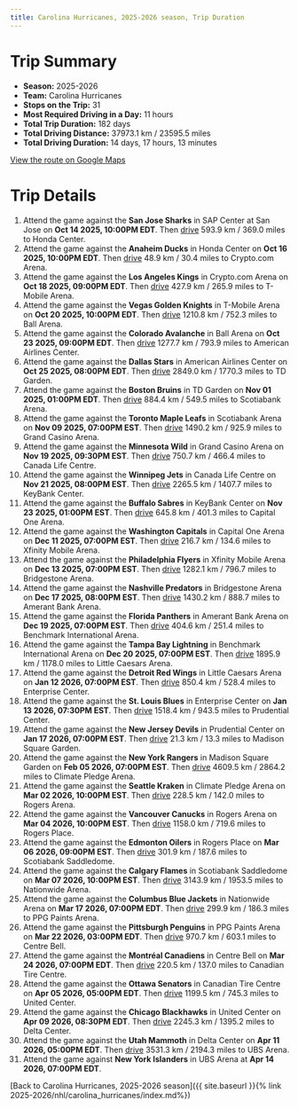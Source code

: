 ```yaml
---
title: Carolina Hurricanes, 2025-2026 season, Trip Duration
---
```


# Trip Summary
- **Season:** 2025-2026
- **Team:** Carolina Hurricanes
- **Stops on the Trip:** 31
- **Most Required Driving in a Day:** 11 hours
- **Total Trip Duration:** 182 days
- **Total Driving Distance:** 37973.1 km / 23595.5 miles
- **Total Driving Duration:** 14 days, 17 hours, 13 minutes

[View the route on Google Maps](https://www.google.com/maps/dir/SAP+Center+at+San+Jose+San+Jose/Honda+Center+Anaheim/Crypto.com+Arena+Los+Angeles/T-Mobile+Arena+Vegas/Ball+Arena+Colorado/American+Airlines+Center+Dallas/TD+Garden+Boston/Scotiabank+Arena+Toronto/Grand+Casino+Arena+Minnesota/Canada+Life+Centre+Winnipeg/KeyBank+Center+Buffalo/Capital+One+Arena+Washington/Xfinity+Mobile+Arena+Philadelphia/Bridgestone+Arena+Nashville/Amerant+Bank+Arena+Florida/Benchmark+International+Arena+Tampa+Bay/Little+Caesars+Arena+Detroit/Enterprise+Center+St.+Louis/Prudential+Center+New+Jersey/Madison+Square+Garden+New+York/Climate+Pledge+Arena+Seattle/Rogers+Arena+Vancouver/Rogers+Place+Edmonton/Scotiabank+Saddledome+Calgary/Nationwide+Arena+Columbus/PPG+Paints+Arena+Pittsburgh/Centre+Bell+Montréal/Canadian+Tire+Centre+Ottawa/United+Center+Chicago/Delta+Center+Utah/UBS+Arena+New+York)

# Trip Details
1. Attend the game against the **San Jose Sharks** in SAP Center at San Jose on **Oct 14 2025, 10:00PM EDT**. Then [drive](https://www.google.com/maps/dir/SAP+Center+at+San+Jose+San+Jose/Honda+Center+Anaheim) 593.9 km / 369.0 miles to Honda Center.
2. Attend the game against the **Anaheim Ducks** in Honda Center on **Oct 16 2025, 10:00PM EDT**. Then [drive](https://www.google.com/maps/dir/Honda+Center+Anaheim/Crypto.com+Arena+Los+Angeles) 48.9 km / 30.4 miles to Crypto.com Arena.
3. Attend the game against the **Los Angeles Kings** in Crypto.com Arena on **Oct 18 2025, 09:00PM EDT**. Then [drive](https://www.google.com/maps/dir/Crypto.com+Arena+Los+Angeles/T-Mobile+Arena+Vegas) 427.9 km / 265.9 miles to T-Mobile Arena.
4. Attend the game against the **Vegas Golden Knights** in T-Mobile Arena on **Oct 20 2025, 10:00PM EDT**. Then [drive](https://www.google.com/maps/dir/T-Mobile+Arena+Vegas/Ball+Arena+Colorado) 1210.8 km / 752.3 miles to Ball Arena.
5. Attend the game against the **Colorado Avalanche** in Ball Arena on **Oct 23 2025, 09:00PM EDT**. Then [drive](https://www.google.com/maps/dir/Ball+Arena+Colorado/American+Airlines+Center+Dallas) 1277.7 km / 793.9 miles to American Airlines Center.
6. Attend the game against the **Dallas Stars** in American Airlines Center on **Oct 25 2025, 08:00PM EDT**. Then [drive](https://www.google.com/maps/dir/American+Airlines+Center+Dallas/TD+Garden+Boston) 2849.0 km / 1770.3 miles to TD Garden.
7. Attend the game against the **Boston Bruins** in TD Garden on **Nov 01 2025, 01:00PM EDT**. Then [drive](https://www.google.com/maps/dir/TD+Garden+Boston/Scotiabank+Arena+Toronto) 884.4 km / 549.5 miles to Scotiabank Arena.
8. Attend the game against the **Toronto Maple Leafs** in Scotiabank Arena on **Nov 09 2025, 07:00PM EST**. Then [drive](https://www.google.com/maps/dir/Scotiabank+Arena+Toronto/Grand+Casino+Arena+Minnesota) 1490.2 km / 925.9 miles to Grand Casino Arena.
9. Attend the game against the **Minnesota Wild** in Grand Casino Arena on **Nov 19 2025, 09:30PM EST**. Then [drive](https://www.google.com/maps/dir/Grand+Casino+Arena+Minnesota/Canada+Life+Centre+Winnipeg) 750.7 km / 466.4 miles to Canada Life Centre.
10. Attend the game against the **Winnipeg Jets** in Canada Life Centre on **Nov 21 2025, 08:00PM EST**. Then [drive](https://www.google.com/maps/dir/Canada+Life+Centre+Winnipeg/KeyBank+Center+Buffalo) 2265.5 km / 1407.7 miles to KeyBank Center.
11. Attend the game against the **Buffalo Sabres** in KeyBank Center on **Nov 23 2025, 01:00PM EST**. Then [drive](https://www.google.com/maps/dir/KeyBank+Center+Buffalo/Capital+One+Arena+Washington) 645.8 km / 401.3 miles to Capital One Arena.
12. Attend the game against the **Washington Capitals** in Capital One Arena on **Dec 11 2025, 07:00PM EST**. Then [drive](https://www.google.com/maps/dir/Capital+One+Arena+Washington/Xfinity+Mobile+Arena+Philadelphia) 216.7 km / 134.6 miles to Xfinity Mobile Arena.
13. Attend the game against the **Philadelphia Flyers** in Xfinity Mobile Arena on **Dec 13 2025, 07:00PM EST**. Then [drive](https://www.google.com/maps/dir/Xfinity+Mobile+Arena+Philadelphia/Bridgestone+Arena+Nashville) 1282.1 km / 796.7 miles to Bridgestone Arena.
14. Attend the game against the **Nashville Predators** in Bridgestone Arena on **Dec 17 2025, 08:00PM EST**. Then [drive](https://www.google.com/maps/dir/Bridgestone+Arena+Nashville/Amerant+Bank+Arena+Florida) 1430.2 km / 888.7 miles to Amerant Bank Arena.
15. Attend the game against the **Florida Panthers** in Amerant Bank Arena on **Dec 19 2025, 07:00PM EST**. Then [drive](https://www.google.com/maps/dir/Amerant+Bank+Arena+Florida/Benchmark+International+Arena+Tampa+Bay) 404.6 km / 251.4 miles to Benchmark International Arena.
16. Attend the game against the **Tampa Bay Lightning** in Benchmark International Arena on **Dec 20 2025, 07:00PM EST**. Then [drive](https://www.google.com/maps/dir/Benchmark+International+Arena+Tampa+Bay/Little+Caesars+Arena+Detroit) 1895.9 km / 1178.0 miles to Little Caesars Arena.
17. Attend the game against the **Detroit Red Wings** in Little Caesars Arena on **Jan 12 2026, 07:00PM EST**. Then [drive](https://www.google.com/maps/dir/Little+Caesars+Arena+Detroit/Enterprise+Center+St.+Louis) 850.4 km / 528.4 miles to Enterprise Center.
18. Attend the game against the **St. Louis Blues** in Enterprise Center on **Jan 13 2026, 07:30PM EST**. Then [drive](https://www.google.com/maps/dir/Enterprise+Center+St.+Louis/Prudential+Center+New+Jersey) 1518.4 km / 943.5 miles to Prudential Center.
19. Attend the game against the **New Jersey Devils** in Prudential Center on **Jan 17 2026, 07:00PM EST**. Then [drive](https://www.google.com/maps/dir/Prudential+Center+New+Jersey/Madison+Square+Garden+New+York) 21.3 km / 13.3 miles to Madison Square Garden.
20. Attend the game against the **New York Rangers** in Madison Square Garden on **Feb 05 2026, 07:00PM EST**. Then [drive](https://www.google.com/maps/dir/Madison+Square+Garden+New+York/Climate+Pledge+Arena+Seattle) 4609.5 km / 2864.2 miles to Climate Pledge Arena.
21. Attend the game against the **Seattle Kraken** in Climate Pledge Arena on **Mar 02 2026, 10:00PM EST**. Then [drive](https://www.google.com/maps/dir/Climate+Pledge+Arena+Seattle/Rogers+Arena+Vancouver) 228.5 km / 142.0 miles to Rogers Arena.
22. Attend the game against the **Vancouver Canucks** in Rogers Arena on **Mar 04 2026, 10:00PM EST**. Then [drive](https://www.google.com/maps/dir/Rogers+Arena+Vancouver/Rogers+Place+Edmonton) 1158.0 km / 719.6 miles to Rogers Place.
23. Attend the game against the **Edmonton Oilers** in Rogers Place on **Mar 06 2026, 09:00PM EST**. Then [drive](https://www.google.com/maps/dir/Rogers+Place+Edmonton/Scotiabank+Saddledome+Calgary) 301.9 km / 187.6 miles to Scotiabank Saddledome.
24. Attend the game against the **Calgary Flames** in Scotiabank Saddledome on **Mar 07 2026, 10:00PM EST**. Then [drive](https://www.google.com/maps/dir/Scotiabank+Saddledome+Calgary/Nationwide+Arena+Columbus) 3143.9 km / 1953.5 miles to Nationwide Arena.
25. Attend the game against the **Columbus Blue Jackets** in Nationwide Arena on **Mar 17 2026, 07:00PM EDT**. Then [drive](https://www.google.com/maps/dir/Nationwide+Arena+Columbus/PPG+Paints+Arena+Pittsburgh) 299.9 km / 186.3 miles to PPG Paints Arena.
26. Attend the game against the **Pittsburgh Penguins** in PPG Paints Arena on **Mar 22 2026, 03:00PM EDT**. Then [drive](https://www.google.com/maps/dir/PPG+Paints+Arena+Pittsburgh/Centre+Bell+Montréal) 970.7 km / 603.1 miles to Centre Bell.
27. Attend the game against the **Montréal Canadiens** in Centre Bell on **Mar 24 2026, 07:00PM EDT**. Then [drive](https://www.google.com/maps/dir/Centre+Bell+Montréal/Canadian+Tire+Centre+Ottawa) 220.5 km / 137.0 miles to Canadian Tire Centre.
28. Attend the game against the **Ottawa Senators** in Canadian Tire Centre on **Apr 05 2026, 05:00PM EDT**. Then [drive](https://www.google.com/maps/dir/Canadian+Tire+Centre+Ottawa/United+Center+Chicago) 1199.5 km / 745.3 miles to United Center.
29. Attend the game against the **Chicago Blackhawks** in United Center on **Apr 09 2026, 08:30PM EDT**. Then [drive](https://www.google.com/maps/dir/United+Center+Chicago/Delta+Center+Utah) 2245.3 km / 1395.2 miles to Delta Center.
30. Attend the game against the **Utah Mammoth** in Delta Center on **Apr 11 2026, 05:00PM EDT**. Then [drive](https://www.google.com/maps/dir/Delta+Center+Utah/UBS+Arena+New+York) 3531.3 km / 2194.3 miles to UBS Arena.
31. Attend the game against **New York Islanders** in UBS Arena at **Apr 14 2026, 07:00PM EDT**.

[Back to Carolina Hurricanes, 2025-2026 season]({{ site.baseurl }}{% link 2025-2026/nhl/carolina_hurricanes/index.md%})
